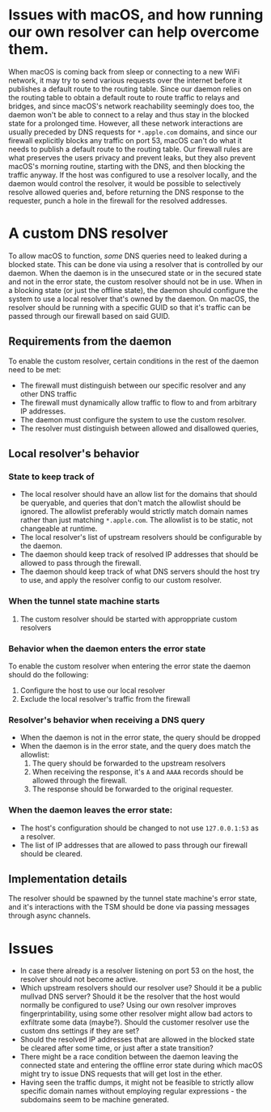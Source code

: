 # Issues with macOS, and how running our own resolver can help overcome them.
When macOS is coming back from sleep or connecting to a new WiFi network, it may try to send various requests over the
internet before it publishes a default route to the routing table. Since our daemon relies on the routing table to
obtain a default route to route traffic to relays and bridges, and since macOS's network reachability seemingly does
too, the daemon won't be able to connect to a relay and thus stay in the blocked state for a prolonged time. However,
all these network interactions are usually preceded by DNS requests for `*.apple.com` domains, and since our firewall
explicitly blocks any traffic on port 53, macOS can't do what it needs to publish a default route to the routing table.
Our firewall rules are what preserves the users privacy and prevent leaks, but they also prevent macOS's morning
routine, starting with the DNS, and then blocking the traffic anyway. If the host was configured to use a resolver
locally, and the daemon would control the resolver, it would be possible to selectively resolve allowed queries and,
before returning the DNS response to the requester, punch a hole in the firewall for the resolved addresses.

# A custom DNS resolver
To allow macOS to function, _some_ DNS queries need to leaked during a blocked state. This can be done via using a
resolver that is controlled by our daemon. When the daemon is in the unsecured state or in the secured state and not in
the error state, the custom resolver should not be in use. When in a blocking state (or just the offline state), the
daemon should configure the system to use a local resolver that's owned by the daemon. On macOS, the resolver should be running
with a specific GUID so that it's traffic can be passed through our firewall based on said GUID.

## Requirements from the daemon
To enable the custom resolver, certain conditions in the rest of the daemon need to be met:
- The firewall must distinguish between our specific resolver and any other DNS traffic
- The firewall must dynamically allow traffic to flow to and from arbitrary IP addresses.
- The daemon must configure the system to use the custom resolver.
- The resolver must distinguish between allowed and disallowed queries,

## Local resolver's behavior
### State to keep track of
- The local resolver should have an allow list for the domains that should be queryable, and queries that don't match the
allowlist should be ignored. The allowlist preferably would strictly match domain names rather than just matching
`*.apple.com`. The allowlist is to be static, not changeable at runtime.
- The local resolver's list of upstream resolvers should be configurable by the daemon.
- The daemon should keep track of resolved IP addresses that should be allowed to pass through the firewall.
- The daemon should keep track of what DNS servers should the host try to use, and apply the resolver config to our
custom resolver.

### When the tunnel state machine starts
1. The custom resolver should be started with approppriate custom resolvers

### Behavior when the daemon enters the error state
To enable the custom resolver when entering the error state the daemon should do the following:
1. Configure the host to use our local resolver
1. Exclude the local resolver's traffic from the firewall

### Resolver's behavior when receiving a DNS query
- When the daemon is not in the error state, the query should be dropped
- When the daemon is in the error state, and the query does match the allowlist:
  1. The query should be forwarded to the upstream resolvers
  1. When receiving the response, it's `A` and `AAAA` records should be allowed through the firewall.
  1. The response should be forwarded to the original requester.

### When the daemon leaves the error state:
- The host's configuration should be changed to not use `127.0.0.1:53` as a resolver.
- The list of IP addresses that are allowed to pass through our firewall should be cleared.

## Implementation details
The resolver should be spawned by the tunnel state machine's error state, and it's interactions with the TSM should be
done via passing messages through async channels.

# Issues
- In case there already is a resolver listening on port 53 on the host, the resolver should not become active.
- Which upstream resolvers should our resolver use? Should it be a public mullvad DNS server? Should it be the resolver
  that the host would normally be configured to use? Using our own resolver improves fingerprintability, using some
  other resolver might allow bad actors to exfiltrate some data (maybe?). Should the customer resolver use the custom
  dns settings if they are set?
- Should the resolved IP addresses that are allowed in the blocked state be cleared after some time, or just after a
    state transition?
- There might be a race condition between the daemon leaving the connected state and entering the offline error state
    during which macOS might try to issue DNS requests that will get lost in the ether.
- Having seen the traffic dumps, it might not be feasible to strictly allow specific domain names without employing
    regular expressions - the subdomains seem to be machine generated.
